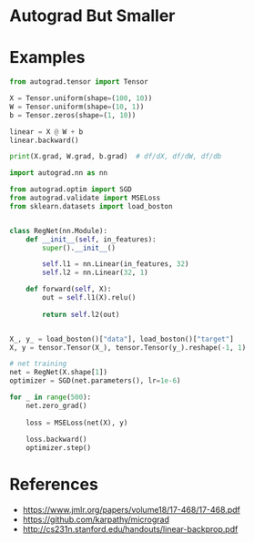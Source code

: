 # Autograd But Smaller

# Examples

```python
from autograd.tensor import Tensor

X = Tensor.uniform(shape=(100, 10))
W = Tensor.uniform(shape=(10, 1))
b = Tensor.zeros(shape=(1, 10))

linear = X @ W + b
linear.backward()

print(X.grad, W.grad, b.grad)  # df/dX, df/dW, df/db
```


```python
import autograd.nn as nn

from autograd.optim import SGD
from autograd.validate import MSELoss
from sklearn.datasets import load_boston


class RegNet(nn.Module):
    def __init__(self, in_features):
        super().__init__()

        self.l1 = nn.Linear(in_features, 32)
        self.l2 = nn.Linear(32, 1)

    def forward(self, X):
        out = self.l1(X).relu()
        
        return self.l2(out)


X_, y_ = load_boston()["data"], load_boston()["target"]
X, y = tensor.Tensor(X_), tensor.Tensor(y_).reshape(-1, 1)

# net training
net = RegNet(X.shape[1])
optimizer = SGD(net.parameters(), lr=1e-6)

for _ in range(500):
    net.zero_grad()
        
    loss = MSELoss(net(X), y)
    
    loss.backward()
    optimizer.step()
```

# References

- https://www.jmlr.org/papers/volume18/17-468/17-468.pdf
- https://github.com/karpathy/micrograd
- http://cs231n.stanford.edu/handouts/linear-backprop.pdf